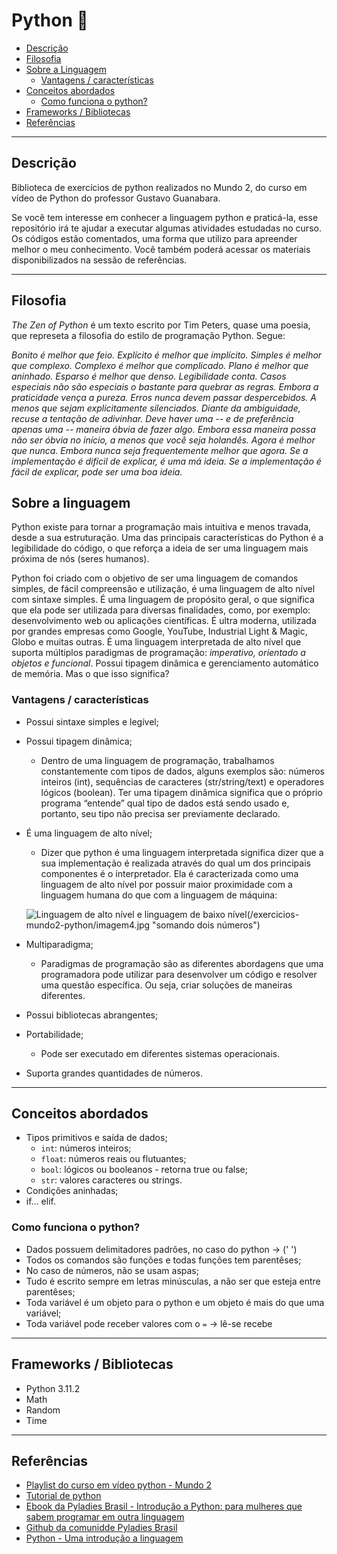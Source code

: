 # Python 🐍

- [Descrição](#descrição)
- [Filosofia](#filosofia)
- [Sobre a Linguagem](#sobre-a-linguagem)
    - [Vantagens / características](#vantagens--características)
- [Conceitos abordados](#conceitos-abordados)
    - [Como funciona o python?](#como-funciona-o-python)
- [Frameworks / Bibliotecas](#frameworks--bibliotecas)
- [Referências](#referências)

---------------------------------

## Descrição

Biblioteca de exercícios de python realizados no Mundo 2, do curso em vídeo de Python do professor Gustavo Guanabara.

Se você tem interesse em conhecer a linguagem python e praticá-la, esse repositório irá te ajudar a executar algumas atividades estudadas no curso. Os códigos estão comentados, uma forma que utilizo para apreender melhor o meu conhecimento. Você também poderá acessar os materiais disponibilizados na sessão de referências. 

---------------------------------
## Filosofia
 *The Zen of Python* é um texto escrito por Tim Peters, quase uma poesia, que represeta a filosofia do estilo de programação Python. Segue:

 *Bonito é melhor que feio.
 Explícito é melhor que implícito.
 Simples é melhor que complexo.
 Complexo é melhor que complicado.
 Plano é melhor que aninhado.
 Esparso é melhor que denso.
 Legibilidade conta.
 Casos especiais não são especiais o bastante para quebrar as regras.
 Embora a praticidade vença a pureza.
 Erros nunca devem passar despercebidos.
 A menos que sejam explicitamente silenciados.
 Diante da ambiguidade, recuse a tentação de adivinhar.
 Deve haver uma -- e de preferência apenas uma -- maneira óbvia de fazer algo.
 Embora essa maneira possa não ser óbvia no início, a menos que você seja holandês.
 Agora é melhor que nunca.
 Embora nunca seja frequentemente melhor que agora.
 Se a implementação é difícil de explicar, é uma má ideia.
 Se a implementação é fácil de explicar, pode ser uma boa ideia.*

## Sobre a linguagem 

Python existe para tornar a programação mais intuitiva e menos travada, desde a sua estruturação. Uma das principais características do Python é a legibilidade do código, o que reforça a ideia de ser uma linguagem mais próxima de nós (seres humanos).

Python foi criado com o objetivo de ser uma linguagem de comandos simples, de fácil compreensão e utilização, é uma linguagem de alto nível com sintaxe simples. É uma linguagem de propósito geral, o que significa que ela pode ser utilizada para diversas finalidades, como, por exemplo: desenvolvimento web ou aplicações científicas. É ultra moderna, utilizada por grandes empresas como Google, YouTube, Industrial Light & Magic, Globo e muitas outras.
É uma linguagem interpretada de alto nível que suporta múltiplos paradigmas de programação: *imperativo, orientado a objetos e funcional*. Possui tipagem dinâmica e gerenciamento automático de memória. Mas o que isso significa?

### Vantagens / características
- Possui sintaxe simples e legível;
- Possui tipagem dinâmica;
    - Dentro de uma linguagem de programação, trabalhamos constantemente com tipos de dados, alguns exemplos são: números inteiros (int), sequências de caracteres (str/string/text) e operadores lógicos (boolean). Ter uma tipagem dinâmica significa que o próprio programa “entende” qual tipo de dados está sendo usado e, portanto, seu tipo não precisa ser previamente declarado.
- É uma linguagem de alto nível;
    - Dizer que python é uma linguagem interpretada significa dizer que a sua implementação é realizada através do qual um dos principais componentes é o interpretador. Ela é caracterizada como uma linguagem de alto nível por possuir maior proximidade com a linguagem humana do que com a linguagem de máquina:
    
    ![Linguagem de alto nível e linguagem de baixo nível(/exercicios-mundo2-python/imagem4.jpg "somando dois números")](https://www.alura.com.br/artigos/assets/python-uma-introducao-a-linguagem/imagem4.png)

- Multiparadigma; 
    - Paradigmas de programação são as diferentes abordagens que uma programadora pode utilizar para desenvolver um código e resolver uma questão específica. Ou seja, criar soluções de maneiras diferentes.
- Possui bibliotecas abrangentes;
- Portabilidade;
    - Pode ser executado em diferentes sistemas operacionais.
- Suporta grandes quantidades de números.


---------------------------------

## Conceitos abordados 

- Tipos primitivos e saída de dados;
    - ```int```: números inteiros;
    - ```float```: números reais ou flutuantes;
    - ```bool```: lógicos ou booleanos - retorna true ou false;
    - ```str```: valores caracteres ou strings.
- Condições aninhadas;
- if... elif.

### Como funciona o python?

- Dados possuem delimitadores padrões, no caso do python → (' ')
- Todos os comandos são funções e todas funções tem parentêses;
- No caso de números, não se usam aspas;
- Tudo é escrito sempre em letras minúsculas, a não ser que esteja entre parentêses;
- Toda variável é um objeto para o python e um objeto é mais do que uma variável;
- Toda variável pode receber valores com o ```=``` → lê-se recebe

---------------------------------

## Frameworks / Bibliotecas

- Python 3.11.2
- Math
- Random
- Time

---------------------------------

## Referências

- <a href="https://www.youtube.com/watch?v=nJkVHusJp6E&list=PLHz_AreHm4dk_nZHmxxf_J0WRAqy5Czye&ab_channel=CursoemV%C3%ADdeo" target= "_blank">Playlist do curso em vídeo python - Mundo 2</a> 
- <a href="https://docs.python.org/pt-br/3/tutorial/index.html" target="_blank"> Tutorial de python</a>
- <a href="https://introducao-a-python-pyladies-brasil.netlify.app/" target="_blank"> Ebook da Pyladies Brasil - Introdução a Python: para mulheres que sabem programar em outra linguagem
- <a href="https://github.com/pyladies-brazil" target="_blank">Github da comunidde Pyladies Brasil
- <a href="https://www.alura.com.br/artigos/python-uma-introducao-a-linguagem" target= "_blank"> Python - Uma introdução a linguagem</a>